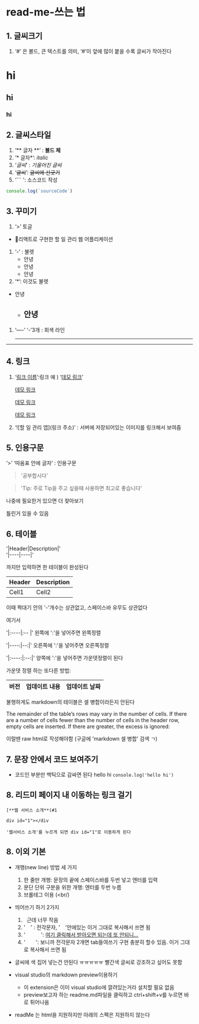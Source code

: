 # read-me-쓰는 법


## 1. 글씨크기

1. ‘#’ 은 볼드, 큰 텍스트를 의미, ‘#’이 앞에 많이 붙을 수록 글씨가 작아진다

# hi  #

## hi ##

### hi ###

## 2. 글씨스타일

1.  ‘** 글자 **’ :  **볼드 체** 
2. ‘* 글자*’: *italic*
3. ‘_글씨_’ : *기울어진 글씨*
4. ‘~~글씨~~’: ~~글씨에 선긋기~~
5.  ‘``` ': 소스코드 작성 

```jsx
console.log(`sourceCode`)
```

## 3. 꾸미기

1.  ‘>’     토글  
- 📝리액트로 구현한 할 일 관리 웹 어플리케이션
1. ‘-’ : 불렛 
    - 안녕
    - 안녕
    - 안녕
2. ‘*’: 이것도 불렛
- 안녕
    - 안녕
        - 
1. ‘—-’ ‘-’3개 : 회색 라인 
    
    ---
    

---

## 4. 링크

1. ‘[링크 이름](링크주소)’:링크   예 )  ‘[데모 링크]([https://michelle-todo.herokuapp.com/](https://michelle-todo.herokuapp.com/))’
    
    [데모 링크](https://michelle-todo.herokuapp.com/)
    
    [데모 링크](https://michelle-todo.herokuapp.com/)
    
    
    [데모 링크](https://michelle-todo.herokuapp.com/)
    
2. ‘![할 일 관리 앱](링크 주소)’ : 서버에 저장되어있는 이미지를 링크해서 보여줌



## 5. 인용구문

‘>’ ‘따옴표 안에 글자’ : 인용구문
> '공부합시다'

> 'Tip: 주로 Tip을 주고 싶을때 사용하면 최고로 좋습니다'


나중에 필요한거 있으면 더 찾아보기

틀린거 있을 수 있음

## 6. 테이블

'|Header|Description|'  
'|----|----|'  

까지만 입력하면 한 테이블이 완성된다 

|Header|Description|
|----|-- |
|Cell1|Cell2|

이때 짝대기 안의 '-'개수는 상관없고, 스페이스바 유무도 상관없다 
 
 
여기서

'|:----|:-- |'
왼쪽에 ':'을 넣어주면 왼쪽정렬


'|----:|--:|'
오른쪽에 ':'을 넣어주면 오른쪽정렬


'|:----:|:--:|'
양쪽에 ':'을 넣어주면 가운뎃정렬이 된다 

가운뎃 정렬 하는 또다른 방법:

|버전| <div align="center">업데이트 내용</div> | 업데이트 날짜 |
| :-------: | :---- | :-----------: |



불행하게도 markdown의 테이블은 셀 병합이라든지 안된다

The remainder of the table’s rows may vary in the number of cells. 
If there are a number of cells fewer than the number of cells in the header row, empty cells are inserted.
If there are greater, the excess is ignored:

이럴땐 raw html로 작성해야함 (구글에 'markdown 셀 병합' 검색 ㄱ)




## 7. 문장 안에서 코드 보여주기 

- 코드인 부분만 백틱으로 감싸면 된다 
    hello hi `console.log('hello hi')`
    
## 8. 리드미 페이지 내 이동하는 링크 걸기
    [**웹 서비스 소개**(#1
      
    div id="1"></div
    
    '웹서비스 소개'를 누르게 되면 div id="1"로 이동하게 된다 

## 8. 이외 기본

- 개행(new line) 방법 세 가지
    1. 한 줄만 개행: 문장의 끝에 스페이스바를 두번 넣고 엔터를 입력
    2. 문단 단위 구분을 위한 개행: 엔터를 두번 누름
    3. 브롤테그 이용 (<br/) 
   
- 띄어쓰기 하기 2가지
    1. &nbsp; 근데 너무 작음
    2. ' ' : 전각문자, ' '안에있는 이거 그대로 복사해서 쓰면 됨 
    3. '   ': [여기 클릭해서 받아오면 되는데 또 안되니...](https://kimasill.tistory.com/entry/MarkDown-%EB%A7%88%ED%81%AC%EB%8B%A4%EC%9A%B4-%EB%9D%84%EC%96%B4%EC%93%B0%EA%B8%B0%EA%B3%B5%EB%B0%B1-%EC%A4%84%EB%B0%94%EA%BF%88-%EC%82%AC%EC%9A%A9%EB%B2%95)
    4. '  ': 보니까 전각문자 2개면 tab들여쓰기 구현 충분히 할수 있음. 이거 그대로 복사해서 쓰면 됨 


- 글씨에 색 집어 넣는건 안된다 ㅠㅠㅠㅠㅠ 빨간색 글씨로 강조하고 싶어도 못함 


- visual studio의 markdown preview이용하기
    - 이 extension은 이미 visual studio에 깔려있는거라 설치할 필요 없음
    - preview보고자 하는 readme.md파일을 클릭하고 ctrl+shift+v를 누르면 바로 튀어나옴

- readMe 는 html을 지원하지만 아래의 스펙은 지원하지 않는다 
<title> <textarea> <style> <xmp> <iframe> <noembed> <noframes> <script> <plaintext>
    아쉽다...
